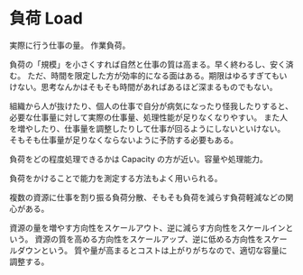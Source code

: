 # 負荷 Load

実際に行う仕事の量。
作業負荷。

負荷の「規模」を小さくすれば自然と仕事の質は高まる。早く終わるし、安く済む。
ただ、時間を限定した方が効率的になる面はある。期限はゆるすぎてもいけない。思考なんかはそもそも時間があればあるほど深まるものでもない。

組織から人が抜けたり、個人の仕事で自分が病気になったり怪我したりすると、必要な仕事量に対して実際の仕事量、処理性能が足りなくなりやすい。
また人を増やしたり、仕事量を調整したりして仕事が回るようにしないといけない。
そもそも仕事量が足りなくならないように予防する必要もある。

負荷をどの程度処理できるかは Capacity の方が近い。容量や処理能力。

負荷をかけることで能力を測定する方法もよく用いられる。

複数の資源に仕事を割り振る負荷分散、そもそも負荷を減らす負荷軽減などの関心がある。

資源の量を増やす方向性をスケールアウト、逆に減らす方向性をスケールインという。
資源の質を高める方向性をスケールアップ、逆に低める方向性をスケールダウンという。
質や量が高まるとコストは上がりがちなので、適切な容量に調整する。
